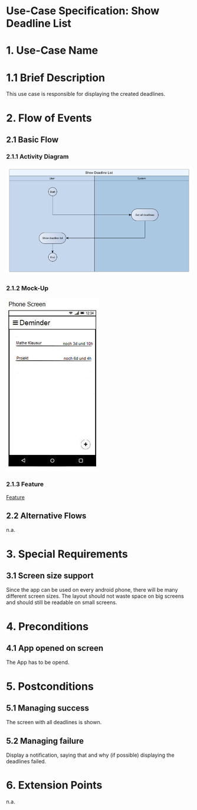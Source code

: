 # Use-Case Specification: Show Deadline List

# 1. Use-Case Name

# 1.1 Brief Description

This use case is responsible for displaying the created deadlines.

# 2. Flow of Events

## 2.1 Basic Flow

### 2.1.1 Activity Diagram

![Flow-Diagram](./showDeadlineList.png)

### 2.1.2 Mock-Up

![Mockup-Diagram](./mockup.png)

### 2.1.3 Feature

[Feature](/app/src/androidTest/assets/showDeadlineList.feature)

## 2.2 Alternative Flows

n.a.

# 3. Special Requirements

## 3.1 Screen size support

Since the app can be used on every android phone, there will be many different screen sizes. The layout should not waste space on big screens and should still be readable on small screens.

# 4. Preconditions

## 4.1 App opened on screen

The App has to be opend.

# 5. Postconditions

## 5.1 Managing success

The screen with all deadlines is shown. 

## 5.2 Managing failure

Display a notification, saying that and why (if possible) displaying the deadlines failed.

# 6. Extension Points

n.a.
